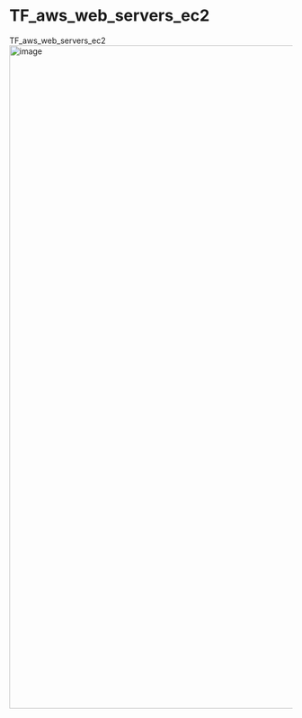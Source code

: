 # TF_aws_web_servers_ec2
TF_aws_web_servers_ec2
<img width="1181" alt="image" src="https://github.com/user-attachments/assets/3891b3c8-cb2a-4d59-ad7a-a8e90d812da9">
